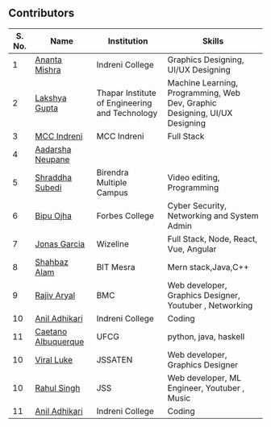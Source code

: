 ## Contributors

| S. No. | Name                                                           | Institution                                                         | Skills                                                             |
| ------- | -------------------------------------------------------------- | ------------------------------------------------------------------- | ------------------------------------------------------------------ |
| 1       | [Ananta Mishra](https://github.com/anantamishra)            | Indreni College                                        | Graphics Designing, UI/UX Designing                                  |
| 2       | [Lakshya Gupta](https://github.com/lakkshh)            | Thapar Institute of Engineering and Technology                                        | Machine Learning, Programming, Web Dev, Graphic Designing, UI/UX Designing  
| 3 | [MCC Indreni](https://github.com/mccindreni) | MCC Indreni | Full Stack
| 4 | [Aadarsha Neupane](https://github.com/aadarshaneupane) |
| 5 | [Shraddha Subedi](https://github.com/subedisdha7)  | Birendra Multiple Campus         | Video editing, Programming                                                  
| 6 | [Bipu Ojha](https://github.com/Bipuojha1) | Forbes College  | Cyber Security, Networking and System Admin |
| 7 | [Jonas Garcia](https://github.com/jonasaky) | Wizeline | Full Stack, Node, React, Vue, Angular |
| 8 | [Shahbaz Alam](https://github.com/shahbazalam07)|BIT Mesra| Mern stack,Java,C++ |
| 9 | [Rajiv Aryal](https://github.com/Aryal-rajiv) | BMC | Web developer, Graphics Designer, Youtuber , Networking |
| 10 | [Anil Adhikari](https://github.com/Anil-Adh33) | Indreni College | Coding |
| 11 | [Caetano Albuquerque](https://github.com/caetanobca) | UFCG | python, java, haskell |
| 10 | [Viral Luke](https://github.com/ViraldAnarchist) | JSSATEN | Web developer, Graphics Designer |
| 10 | [Rahul Singh](https://github.com/rahul2240) | JSS | Web developer, ML Engineer, Youtuber , Music |
| 11 | [Anil Adhikari](https://github.com/Anil-Adh33) | Indreni College | Coding |